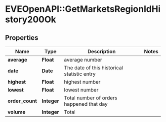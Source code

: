 # EVEOpenAPI::GetMarketsRegionIdHistory200Ok

## Properties
Name | Type | Description | Notes
------------ | ------------- | ------------- | -------------
**average** | **Float** | average number | 
**date** | **Date** | The date of this historical statistic entry | 
**highest** | **Float** | highest number | 
**lowest** | **Float** | lowest number | 
**order_count** | **Integer** | Total number of orders happened that day | 
**volume** | **Integer** | Total | 


